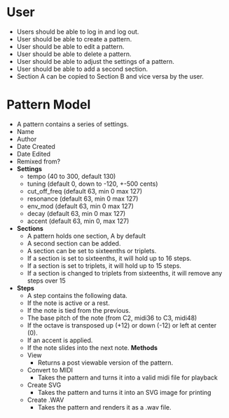 
# User
  - Users should be able to log in and log out.
  - User should be able to create a pattern.
  - User should be able to edit a pattern.
  - User should be able to delete a pattern.
  - User should be able to adjust the settings of a pattern.
  - User should be able to add a second section.
  - Section A can be copied to Section B and vice versa by the user.

# Pattern Model
  - A pattern contains a series of settings.
  - Name
  - Author
  - Date Created
  - Date Edited
  - Remixed from?
  - **Settings**
    - tempo (40 to 300, default 130)
    - tuning (default 0, down to -120, +-500 cents)
    - cut_off_freq (default 63, min 0 max 127)
    - resonance (default 63, min 0 max 127)
    - env_mod (default 63, min 0 max 127)
    - decay (default 63, min 0 max 127)
    - accent (default 63, min 0, max 127)
  - **Sections**
    - A pattern holds one section, A by default
    - A second section can be added.
    - A section can be set to sixteenths or triplets.
    - If a section is set to sixteenths, it will hold up to 16 steps.
    - If a section is set to triplets, it will hold up to 15 steps.
    - If a section is changed to triplets from sixteenths, it will remove any steps over 15
  - **Steps**
    - A step contains the following data.
    - If the note is active or a rest.
    - If the note is tied from the previous.
    - The base pitch of the note (from C2, midi36 to C3, midi48)
    - If the octave is transposed up (+12) or down (-12) or left at center (0).
    - If an accent is applied.
    - If the note slides into the next note.
  **Methods**
    - View
      - Returns a post viewable version of the pattern.
    - Convert to MIDI
      - Takes the pattern and turns it into a valid midi file for playback
    - Create SVG
      - Takes the pattern and turns it into an SVG image for printing
    - Create .WAV
      - Takes the pattern and renders it as a .wav file.
